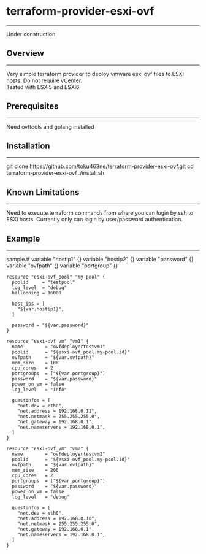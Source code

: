 # terraform-provider-esxi-ovf
---
Under construction

## Overview
---
Very simple terraform provider to deploy vmware esxi ovf files to ESXi hosts. 
Do not require vCenter.  
Tested with ESXi5 and ESXi6


## Prerequisites
---
Need ovftools and golang installed  

## Installation
---
git clone https://github.com/toku463ne/terraform-provider-esxi-ovf.git
cd terraform-provider-esxi-ovf
./install.sh


## Known Limitations
---
Need to execute terraform commands from where you can login by ssh to ESXi hosts.
Currently only can login by user/password authentication.

## Example
---
sample.tf
    variable "hostip1" {}
    variable "hostip2" {}
    variable "password" {}
    variable "ovfpath" {}
    variable "portgroup" {}
    
    resource "esxi-ovf_pool" "my-pool" {
      poolid     = "testpool"
      log_level  = "debug"
      ballooning = 16000
    
      host_ips = [
        "${var.hostip1}",
      ]
    
      password = "${var.password}"
    }
    
    resource "esxi-ovf_vm" "vm1" {
      name        = "ovfdeployertestvm1"
      poolid      = "${esxi-ovf_pool.my-pool.id}"
      ovfpath     = "${var.ovfpath}"
      mem_size    = 100
      cpu_cores   = 2
      portgroups  = ["${var.portgroup}"]
      password    = "${var.password}"
      power_on_vm = false
      log_level   = "info"
    
      guestinfos = [
        "net.dev = eth0",
        "net.address = 192.168.0.11",
        "net.netmask = 255.255.255.0",
        "net.gateway = 192.168.0.1",
        "net.nameservers = 192.168.0.1",
      ]
    }
    
    resource "esxi-ovf_vm" "vm2" {
      name        = "ovfdeployertestvm2"
      poolid      = "${esxi-ovf_pool.my-pool.id}"
      ovfpath     = "${var.ovfpath}"
      mem_size    = 200
      cpu_cores   = 2
      portgroups  = ["${var.portgroup}"]
      password    = "${var.password}"
      power_on_vm = false
      log_level   = "debug"
    
      guestinfos = [
        "net.dev = eth0",
        "net.address = 192.168.0.10",
        "net.netmask = 255.255.255.0",
        "net.gateway = 192.168.0.1",
        "net.nameservers = 192.168.0.1",
      ]
    }
